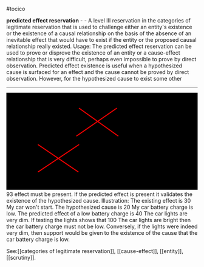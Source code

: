 #tocico

<b>predicted effect reservation</b> - - A level III reservation in the categories of legitimate reservation that is used to challenge either an entity's existence or the existence of a causal relationship on the basis of the absence of an inevitable effect that would have to exist if the entity or the proposed causal relationship really existed. 
Usage: The predicted effect reservation can be used to prove or disprove the existence of an entity or a cause-effect relationship that is very difficult, perhaps even impossible to prove by direct observation.
  Predicted effect existence is useful when a hypothesized cause is surfaced for an effect and the cause cannot be proved by direct observation.  However, for the hypothesized cause to exist some other 
<hr/>
<img src="./tocico_dictionary_2nd_editio-93_1.png"/>
93 
effect must be present.  If the predicted effect is present it validates the existence of the hypothesized cause.  Illustration: The existing effect is 30 My car won't start. The hypothesized cause is 20 My car battery charge is low. The predicted effect of a low battery charge is 40 The car lights are very dim. If testing the lights shows that 100 The car lights are bright then the car battery charge must not be low.  Conversely, if the lights were indeed very dim, then support would be given to the existence of the cause that the car battery charge is low. 
 
 



See:[[categories of legitimate reservation]], [[cause-effect]], [[entity]], [[scrutiny]].
